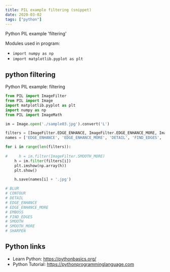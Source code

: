 ```yaml
---
title: PIL example filtering (snippet)
date: 2020-03-02
tags: ["python"]
---
```

Python PIL example 'filtering'


Modules used in program: 
* `import numpy as np`
* `import matplotlib.pyplot as plt`

## python filtering

Python PIL example: filtering

```python
from PIL import ImageFilter
from PIL import Image
import matplotlib.pyplot as plt
import numpy as np
from PIL import ImageMath

im = Image.open('./sample03.jpg').convert('L')

filters = [ImageFilter.EDGE_ENHANCE, ImageFilter.EDGE_ENHANCE_MORE, ImageFilter.DETAIL, ImageFilter.FIND_EDGES, ImageFilter.EMBOSS]
names = ['EDGE_ENHANCE', 'EDGE_ENHANCE_MORE', 'DETAIL', 'FIND_EDGES', 'EMBOSS']

for i in range(len(filters)):
    
#     h = im.filter(ImageFilter.SMOOTH_MORE)
    h = im.filter(filters[i])
    plt.imshow(np.array(h))
    plt.show()

    h.save(names[i] + '.jpg')

# BLUR
# CONTOUR
# DETAIL
# EDGE_ENHANCE
# EDGE_ENHANCE_MORE
# EMBOSS
# FIND_EDGES
# SMOOTH
# SMOOTH_MORE
# SHARPEN

```

## Python links

- Learn Python: https://pythonbasics.org/
- Python Tutorial: https://pythonprogramminglanguage.com

